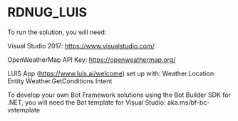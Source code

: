 # RDNUG_LUIS

To run the solution, you will need:

Visual Studio 2017: https://www.visualstudio.com/

OpenWeatherMap API Key: https://openweathermap.org/

LUIS App (https://www.luis.ai/welcome) set up with:
  Weather.Location Entity
  Weather.GetConditions Intent
  
  
To develop your own Bot Framework solutions using the Bot Builder SDK for .NET,
you will need the Bot template for Visual Studio: aka.ms/bf-bc-vstemplate
  
